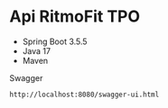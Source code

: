 # Api RitmoFit TPO
- Spring Boot 3.5.5
- Java 17
- Maven

Swagger
```
http://localhost:8080/swagger-ui.html
```